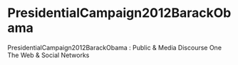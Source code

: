 PresidentialCampaign2012BarackObama
===================================

PresidentialCampaign2012BarackObama : Public &amp; Media Discourse One The Web &amp; Social Networks
